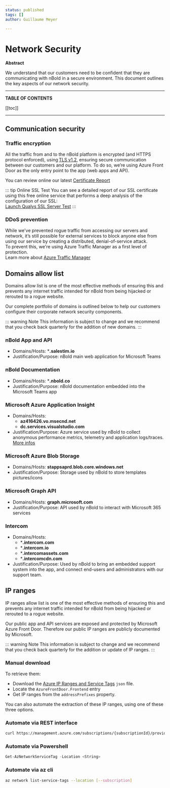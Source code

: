 ```yaml
---
status: published
tags: []
author: Guillaume Meyer

---
```

# Network Security

**Abstract**

We understand that our customers need to be confident that they are communicating with nBold in a secure environment.
This document outlines the key aspects of our network security.

***

**TABLE OF CONTENTS**

[[toc]]

***

## Communication security

### Traffic encryption

All the traffic from and to the nBold platform is encrypted (and HTTPS protocol enforced), using [TLS v1.2](https://github.com/ssllabs/research/wiki/SSL-and-TLS-Deployment-Best-Practices), ensuring secure communication between our customers and our platform. To do so, we’re using Azure Front Door as the only entry point to the app (web apps and API).

You can review online our latest [Certificate Report](https://dist.salestim.io/audits/certificates/certificate_report_product_domain.log)

::: tip Online SSL Test
You can see a detailed report of our SSL certificate using this free online service that performs a deep analysis of the configuration of our SSL:  
[Launch Qualys SSL Server Test](https://www.ssllabs.com/ssltest/analyze.html?d=app.salestim.io)
:::

### DDoS prevention

While we've prevented rogue traffic from accessing our servers and network, it’s still possible for external services to block anyone else from using our service by creating a distributed, denial-of-service attack.  
To prevent this, we're using Azure Traffic Manager as a first level of protection.  
Learn more about [Azure Traffic Manager](https://docs.microsoft.com/en-us/azure/traffic-manager/traffic-manager-overview)


## Domains allow list

Domains allow list is one of the most effective methods of ensuring this and prevents any internet traffic intended for nBold from being hijacked or rerouted to a rogue website.

Our complete portfolio of domains is outlined below to help our customers configure their corporate network security components.

::: warning Note
This information is subject to change and we recommend that you check back quarterly for the addition of new domains.
:::

### nBold App and API
* Domains/Hosts: ***.salestim.io**
* Justification/Purpose: nBold main web application for Microsoft Teams

### nBold Documentation
* Domains/Hosts: ***.nbold.co**
* Justification/Purpose: nBold documentation embedded into the Microsoft Teams app

### Microsoft Azure Application Insight
* Domains/Hosts:
  * **az416426.vo.msecnd.net**
  * **dc.services.visualstudio.com**
* Justification/Purpose: Azure service used by nBold to collect anonymous performance metrics, telemetry and application logs/traces. [More infos](https://docs.microsoft.com/en-us/azure/azure-monitor/app/ip-addresses)

### Microsoft Azure Blob Storage
* Domains/Hosts: **stappsaprd.blob.core.windows.net**
* Justification/Purpose: Storage used by nBold to store templates pictures/icons

### Microsoft Graph API
* Domains/Hosts: **graph.microsoft.com**
* Justification/Purpose: API used by nBold to interact with Microsoft 365 services

### Intercom
* Domains/Hosts:
  * ***.intercom.com**
  * ***.intercom.io**
  * ***.intercomassets.com**
  * ***.intercomcdn.com**
* Justification/Purpose: Used by nBold to bring an embedded support system into the app, and connect end-users and administrators with our support team.

## IP ranges

IP ranges allow list is one of the most effective methods of ensuring this and prevents any internet traffic intended for nBold from being hijacked or rerouted to a rogue website.

Our public app and API services are exposed and protected by Microsoft Azure Front Door. Therefore our public IP ranges are publicly documented by Microsoft.

::: warning Note
This information is subject to change and we recommend that you check back quarterly for the addition or update of IP ranges.
:::

### Manual download

To retrieve them:
- Download the [Azure IP Ranges and Service Tags](https://www.microsoft.com/en-us/download/details.aspx?id=56519) `json` file.
- Locate the `AzureFrontDoor.Frontend` entry
- Get IP ranges from the `addressPrefixes` property.

You can also automate the extraction of these IP ranges, using one of these three options.

### Automate via REST interface
``` sh
curl https://management.azure.com/subscriptions/{subscriptionId}/providers/Microsoft.Network/locations/{location}/serviceTags?api-version=2020-07-01
```

### Automate via Powershell
``` powershell
Get-AzNetworkServiceTag -Location <String>
```


### Automate via az cli
``` sh
az network list-service-tags --location [--subscription]
```
